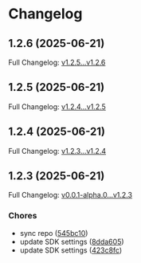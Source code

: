 # Changelog

## 1.2.6 (2025-06-21)

Full Changelog: [v1.2.5...v1.2.6](https://github.com/Boomchainlab/chonk9k-api/compare/v1.2.5...v1.2.6)

## 1.2.5 (2025-06-21)

Full Changelog: [v1.2.4...v1.2.5](https://github.com/Boomchainlab/chonk9k-api/compare/v1.2.4...v1.2.5)

## 1.2.4 (2025-06-21)

Full Changelog: [v1.2.3...v1.2.4](https://github.com/Boomchainlab/chonk9k-api/compare/v1.2.3...v1.2.4)

## 1.2.3 (2025-06-21)

Full Changelog: [v0.0.1-alpha.0...v1.2.3](https://github.com/Boomchainlab/chonk9k-api/compare/v0.0.1-alpha.0...v1.2.3)

### Chores

* sync repo ([545bc10](https://github.com/Boomchainlab/chonk9k-api/commit/545bc1094303d042765c9d09c2a0b7582fedb893))
* update SDK settings ([8dda605](https://github.com/Boomchainlab/chonk9k-api/commit/8dda605abef3d236805bfe1cb0fae4970d4c04c1))
* update SDK settings ([423c8fc](https://github.com/Boomchainlab/chonk9k-api/commit/423c8fc6757908ffca068419000a39e6cac1f548))
